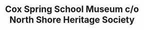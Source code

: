 ---
layout: repo
title: "Cox Spring School Museum c/o North Shore Heritage Society"
id: 17458
permalink: repos/17458/
---